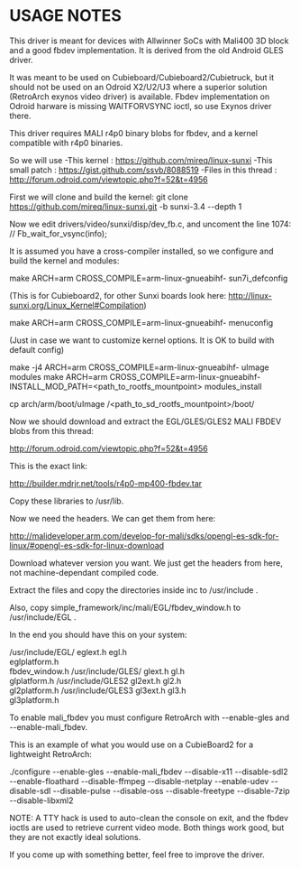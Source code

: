 USAGE NOTES
===========

This driver is meant for devices with Allwinner SoCs with Mali400 3D block and a 
good fbdev implementation. It is derived from the old Android GLES driver.

It was meant to be used on Cubieboard/Cubieboard2/Cubietruck, but it should not
be used on an Odroid X2/U2/U3 where a superior solution (RetroArch exynos video driver) is available.
Fbdev implementation on Odroid harware is missing WAITFORVSYNC ioctl, so use Exynos driver there.

This driver requires MALI r4p0 binary blobs for fbdev, and a kernel compatible with r4p0 binaries.

So we will use
-This kernel          : https://github.com/mireq/linux-sunxi
-This small patch     : https://gist.github.com/ssvb/8088519
-Files in this thread : http://forum.odroid.com/viewtopic.php?f=52&t=4956

First we will clone and build the kernel:
git clone https://github.com/mireq/linux-sunxi.git -b sunxi-3.4 --depth 1

Now we edit drivers/video/sunxi/disp/dev_fb.c, and uncoment the line 1074:
// Fb_wait_for_vsync(info); 

It is assumed you have a cross-compiler installed, so we configure and build the kernel and modules:

make ARCH=arm CROSS_COMPILE=arm-linux-gnueabihf- sun7i_defconfig

(This is for Cubieboard2, for other Sunxi boards look here: http://linux-sunxi.org/Linux_Kernel#Compilation)

make ARCH=arm CROSS_COMPILE=arm-linux-gnueabihf- menuconfig

(Just in case we want to customize kernel options. It is OK to build with default config)

make -j4 ARCH=arm CROSS_COMPILE=arm-linux-gnueabihf- uImage modules
make ARCH=arm CROSS_COMPILE=arm-linux-gnueabihf- INSTALL_MOD_PATH=<path_to_rootfs_mountpoint> modules_install

cp arch/arm/boot/uImage /<path_to_sd_rootfs_mountpoint>/boot/

Now we should download and extract the EGL/GLES/GLES2 MALI FBDEV blobs from this thread:

http://forum.odroid.com/viewtopic.php?f=52&t=4956

This is the exact link:

http://builder.mdrjr.net/tools/r4p0-mp400-fbdev.tar

Copy these libraries to /usr/lib.

Now we need the headers. We can get them from here:

http://malideveloper.arm.com/develop-for-mali/sdks/opengl-es-sdk-for-linux/#opengl-es-sdk-for-linux-download

Download whatever version you want. We just get the headers from here, not machine-dependant compiled code. 

Extract the files and copy the directories inside inc to /usr/include .

Also, copy simple_framework/inc/mali/EGL/fbdev_window.h to /usr/include/EGL .

In the end you should have this on your system:

   /usr/include/EGL/
      eglext.h
      egl.h           
      eglplatform.h   
      fbdev_window.h
   /usr/include/GLES/
      glext.h
      gl.h  
      glplatform.h
   /usr/include/GLES2
      gl2ext.h
      gl2.h  
      gl2platform.h
   /usr/include/GLES3
      gl3ext.h
      gl3.h  
      gl3platform.h

To enable mali_fbdev you must configure RetroArch with --enable-gles and --enable-mali_fbdev.

This is an example of what you would use on a CubieBoard2 for a lightweight RetroArch:

./configure --enable-gles --enable-mali_fbdev --disable-x11 --disable-sdl2 --enable-floathard --disable-ffmpeg --disable-netplay --enable-udev --disable-sdl --disable-pulse --disable-oss --disable-freetype --disable-7zip --disable-libxml2

NOTE: A TTY hack is used to auto-clean the console on exit, and the fbdev ioctls are used to retrieve
current video mode. Both things work good, but they are not exactly ideal solutions.

If you come up with something better, feel free to improve the driver.

